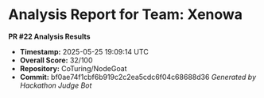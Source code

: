 # Analysis Report for Team: Xenowa

**PR #22 Analysis Results**

- **Timestamp:** 2025-05-25 19:09:14 UTC
- **Overall Score:** 32/100
- **Repository:** CoTuring/NodeGoat
- **Commit:** bf0ae74f1cbf6b919c2c2ea5cdc6f04c68688d36
*Generated by Hackathon Judge Bot*
